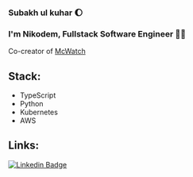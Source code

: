 ### Subakh ul kuhar 🌔

### I'm Nikodem, Fullstack Software Engineer 👋🤓
Co-creator of [McWatch](https://github.com/mcu-timeline)

## Stack: 
- TypeScript
- Python
- Kubernetes
- AWS

## Links:
[![Linkedin Badge](https://img.shields.io/badge/-Nikodem%20Wrona-0072b1?style=flat&logo=Linkedin&logoColor=white)](https://www.linkedin.com/in/nikodem-wrona/ "Connect on LinkedIn")

